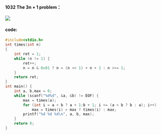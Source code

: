 #### 1032 The 3n + 1 problem：

![](https://wcowboy-1258563652.cos.ap-chengdu.myqcloud.com/img/1032%20The%203n%20%2B%201%20problem.jpg)

#### code:

```c
#include<stdio.h>
int times(int n)
{
	int ret = 1;
	while (n != 1) {
		ret++;
		n = n & 0x01 ? n = (n << 1) + n + 1 : n >>= 1;
	}
	return ret;
}
int main() {
	int a, b,max = 0;
	while (scanf("%d%d", &a, &b) != EOF) {
		max = times(a);
		for (int i = a < b ? a + 1:b + 1; i <= (a < b ? b : a); i++)
			max = times(i) > max ? times(i) : max;
		printf("%d %d %d\n", a, b, max);
	}
	return 0;
}
```

